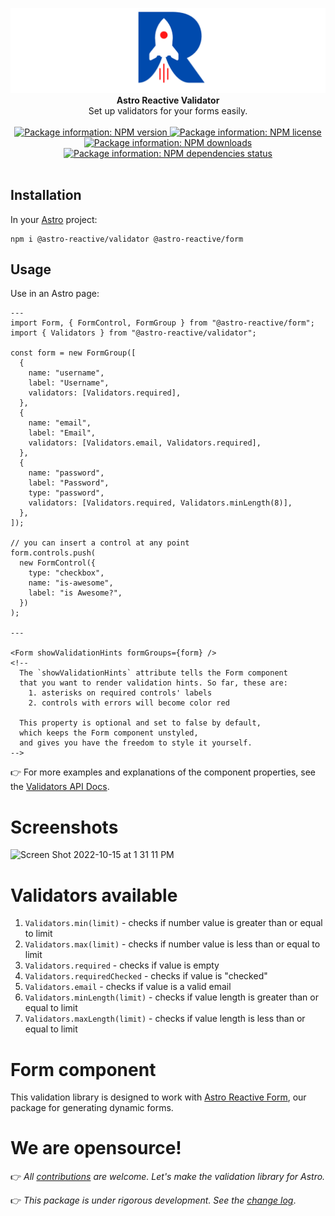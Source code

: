 <p align="center">
  <img src="https://raw.githubusercontent.com/astro-reactive/astro-reactive/main/.github/assets/logo/min-banner.png" alt="Astro Reactive Library Logo">
  <br />
  <strong>Astro Reactive Validator</strong>
  <br />
  Set up validators for your forms easily.
  <br />
  <br />
  <a href="https://www.npmjs.com/package/@astro-reactive/validator">
    <img src="https://img.shields.io/npm/v/@astro-reactive/validator" alt="Package information: NPM version" />
  </a>
  <a href="https://www.npmjs.com/package/@astro-reactive/validator">
    <img src="https://img.shields.io/npm/l/@astro-reactive/validator" alt="Package information: NPM license" />
  </a>
  <a href="https://www.npmjs.com/package/@astro-reactive/validator">
    <img src="https://img.shields.io/npm/dt/@astro-reactive/validator" alt="Package information: NPM downloads" />
  </a>
  <a href="https://www.npmjs.com/package/@astro-reactive/validator">
    <img src="https://img.shields.io/librariesio/release/npm/@astro-reactive/validator" alt="Package information: NPM dependencies status" />
  </a>
  <br />
  <br />
</p>

## Installation
In your [Astro](https://astro.build) project:

```
npm i @astro-reactive/validator @astro-reactive/form
```

## Usage
Use in an Astro page:

```astro
---
import Form, { FormControl, FormGroup } from "@astro-reactive/form";
import { Validators } from "@astro-reactive/validator";

const form = new FormGroup([
  {
    name: "username",
    label: "Username",
    validators: [Validators.required],
  },
  {
    name: "email",
    label: "Email",
    validators: [Validators.email, Validators.required],
  },
  {
    name: "password",
    label: "Password",
    type: "password",
    validators: [Validators.required, Validators.minLength(8)],
  },
]);

// you can insert a control at any point
form.controls.push(
  new FormControl({
    type: "checkbox",
    name: "is-awesome",
    label: "is Awesome?",
  })
);

---

<Form showValidationHints formGroups={form} />
<!-- 
  The `showValidationHints` attribute tells the Form component
  that you want to render validation hints. So far, these are:
    1. asterisks on required controls' labels
    2. controls with errors will become color red

  This property is optional and set to false by default,
  which keeps the Form component unstyled,
  and gives you have the freedom to style it yourself.
-->
```

👉 For more examples and explanations of the component properties, see the [Validators API Docs](https://docs.astro-reactive.dev/en/api/validator/validators/).

# Screenshots

![Screen Shot 2022-10-15 at 1 31 11 PM](https://user-images.githubusercontent.com/4262489/195984173-c19e8cf0-bc55-41d5-8267-e3de44c6bf64.png)

# Validators available
1. `Validators.min(limit)` - checks if number value is greater than or equal to limit
1. `Validators.max(limit)` - checks if number value is less than or equal to limit
1. `Validators.required` - checks if value is empty
1. `Validators.requiredChecked` - checks if value is "checked"
1. `Validators.email` - checks if value is a valid email
1. `Validators.minLength(limit)` - checks if value length is greater than or equal to limit
1. `Validators.maxLength(limit)` - checks if value length is less than or equal to limit

# Form component

This validation library is designed to work with [Astro Reactive Form](https://www.npmjs.com/package/@astro-reactive/form), our package for generating dynamic forms.

# We are opensource!

👉 _All [contributions](https://github.com/astro-reactive/astro-reactive/blob/main/CONTRIBUTING.md) are welcome. Let's make the validation library for Astro._

👉 _This package is under rigorous development. See the [change log](https://github.com/astro-reactive/astro-reactive/blob/main/packages/validator/RELEASE.md)_.

